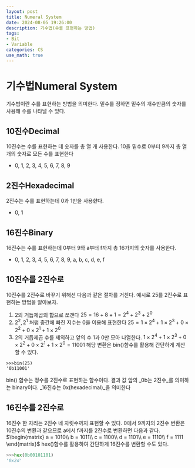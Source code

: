 ```yaml
---
layout: post
title: Numeral System
date: 2024-08-05 19:26:00
description: 기수법(수를 표현하는 방법)
tags: 
- Bit 
- Variable
categories: CS
use_math: true
---
```


# 기수법Numeral System
 기수법이란 수를 표현하는 방법을 의미한다. 밑수를 정하면 밑수의 개수만큼의 숫자를 사용해 수를 나타낼 수 있다.
## 10진수Decimal
 10진수는 수를 표현하는 데 숫자를 총 열 개 사용한다. 10을 밑수로 0부터 9까지 총 열 개의 숫자로 모든 수를 표현한다
- 0, 1, 2, 3, 4, 5, 6, 7, 8, 9

## 2진수Hexadecimal
 2진수는 수를 표현하는데 0과 1만을 사용햔다.
- 0, 1

## 16진수Binary
 16진수는 수를 표현하는데 0부터 9와 a부터 f까지 총 16가지의 숫자를 사용한다.
 - 0, 1, 2, 3, 4, 5, 6, 7, 8, 9, a, b, c, d, e, f

## 10진수를 2진수로
 10진수를 2진수로 바꾸기 위해선 다음과 같은 절차를 거친다. 예시로 25를 2진수로 표현하는 방법을 알아보자.
1. 2의 거듭제곱의 합으로 쪼갠다
	$25 = 16 + 8 + 1 = 2^4 + 2^3 + 2^0$
2. $2^2, 2^1$ 처럼 중간에 빠진 지수는 0을 이용해 표현한다
	$25 = 1\times2^4 + 1\times2^3 + 0\times2^2 + 0\times2^1 + 1\times2^0$
3. 2의 거듭제곱 수를 제외하고 앞의 수 1과 0만 모아 나열한다.
	$1\times2^4 + 1\times2^3 + 0\times2^2 + 0\times2^1 + 1\times2^0 = 11001$
 해당 변환은 bin()함수를 활용해 간단하게 계산 할 수 있다.
```
>>>bin(25)
'0b11001'
```
 bin() 함수는 정수를 2진수로 표현하는 함수이다. 결과 값 앞의 _0b는 2진수_를 의미하는 binary이다. _16진수는 0x(hexadecimal)_을 의미한다

## 16진수를 2진수로
 16진수 한 자리는 2진수 네 자릿수까지 표현할 수 있다.
 0에서 9까지의 2진수 변환은 10진수의 변환과 같으므로 a에서 f까지를 2진수로 변환하면 다음과 같다.
$\begin{matrix}
a = 1010\\
b = 1011\\
c = 1100\\
d = 1101\\
e = 1110\\
f = 1111
\end{matrix}$
 hex()함수를 활용하여 간단하게 16진수를 변환할 수도 있다.
```python
>>>hex(0b00101101)
'0x2d'
```

